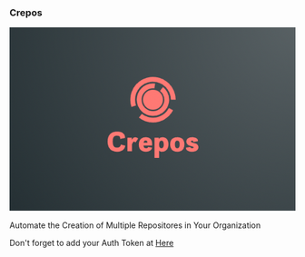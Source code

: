 ### Crepos

![Crepos](/assets/Crepos.png)

Automate the Creation of Multiple Repositores in Your Organization

Don't forget to add your Auth Token at [Here](/src/RepoCreator.js)